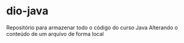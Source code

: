 # dio-java
Repositório para armazenar todo o código do curso Java
Alterando o conteúdo de um arquivo de forma local
